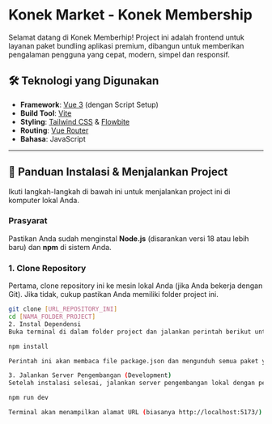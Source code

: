 # Konek Market - Konek Membership

Selamat datang di Konek Memberhip! Project ini adalah frontend untuk layanan paket bundling aplikasi premium, dibangun untuk memberikan pengalaman pengguna yang cepat, modern, simpel dan responsif.

## 🛠️ Teknologi yang Digunakan

-   **Framework**: [Vue 3](https://vuejs.org/) (dengan Script Setup)
-   **Build Tool**: [Vite](https://vitejs.dev/)
-   **Styling**: [Tailwind CSS](https://tailwindcss.com/) & [Flowbite](https://flowbite.com/)
-   **Routing**: [Vue Router](https://router.vuejs.org/)
-   **Bahasa**: JavaScript

---

## 🚀 Panduan Instalasi & Menjalankan Project

Ikuti langkah-langkah di bawah ini untuk menjalankan project ini di komputer lokal Anda.

### Prasyarat

Pastikan Anda sudah menginstal **Node.js** (disarankan versi 18 atau lebih baru) dan **npm** di sistem Anda.

### 1. Clone Repository

Pertama, clone repository ini ke mesin lokal Anda (jika Anda bekerja dengan Git). Jika tidak, cukup pastikan Anda memiliki folder project ini.

```bash
git clone [URL_REPOSITORY_INI]
cd [NAMA_FOLDER_PROJECT]
2. Instal Dependensi
Buka terminal di dalam folder project dan jalankan perintah berikut untuk menginstal semua library yang dibutuhkan:

npm install

Perintah ini akan membaca file package.json dan mengunduh semua paket yang terdaftar, seperti Vue, Vite, Tailwind CSS, dan lainnya.

3. Jalankan Server Pengembangan (Development)
Setelah instalasi selesai, jalankan server pengembangan lokal dengan perintah:

npm run dev

Terminal akan menampilkan alamat URL (biasanya http://localhost:5173/). Buka URL tersebut di browser Anda untuk melihat aplikasi berjalan. Server ini mendukung Hot Module Replacement (HMR), artinya setiap perubahan pada kode akan langsung terlihat di browser tanpa perlu me-refresh halaman.